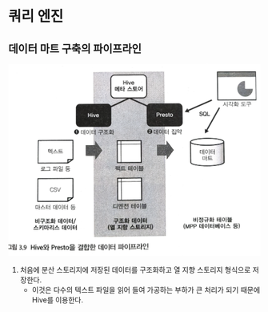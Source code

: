 # 쿼리 엔진
## 데이터 마트 구축의 파이프라인
![hive_presto](../img/hive_presto.png)
1. 처음에 분산 스토리지에 저장된 데이터를 구조화하고 열 지향 스토리지 형식으로 저장한다.
    - 이것은 다수의 텍스트 파일을 읽어 들여 가공하는 부하가 큰 처리가 되기 때문에 Hive를 이용한다.